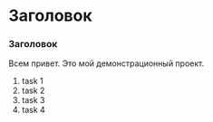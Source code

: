 # Заголовок
### Заголовок

Всем привет. Это мой демонстрационный проект. 
1. task 1
1. task 2
1. task 3
1. task 4